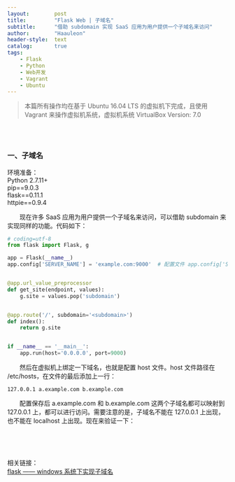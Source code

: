 ```yaml
---
layout:        post
title:         "Flask Web | 子域名"
subtitle:      "借助 subdomain 实现 SaaS 应用为用户提供一个子域名来访问"
author:        "Haauleon"
header-style:  text
catalog:       true
tags:
    - Flask
    - Python
    - Web开发
    - Vagrant
    - Ubuntu
---
```


> 本篇所有操作均在基于 Ubuntu 16.04 LTS 的虚拟机下完成，且使用 Vagrant 来操作虚拟机系统，虚拟机系统 VirtualBox Version: 7.0 

<br>
<br>

### 一、子域名
环境准备：     
Python 2.7.11+      
pip==9.0.3     
flask==0.11.1   
httpie==0.9.4     

&emsp;&emsp;现在许多 SaaS 应用为用户提供一个子域名来访问，可以借助 subdomain 来实现同样的功能。代码如下：      
```python
# coding=utf-8
from flask import Flask, g

app = Flask(__name__)
app.config['SERVER_NAME'] = 'example.com:9000'  # 配置文件 app.config['SERVER_NAME'] 可以自定义


@app.url_value_preprocessor
def get_site(endpoint, values):
    g.site = values.pop('subdomain')


@app.route('/', subdomain='<subdomain>')
def index():
    return g.site


if __name__ == '__main__':
    app.run(host='0.0.0.0', port=9000)
```

&emsp;&emsp;然后在虚拟机上绑定一下域名，也就是配置 host 文件。host 文件路径在 /etc/hosts，在文件的最后添加上一行：       
```
127.0.0.1 a.example.com b.example.com
```

&emsp;&emsp;配置保存后 a.example.com 和 b.example.com 这两个子域名都可以映射到 127.0.0.1 上，都可以进行访问。需要注意的是，子域名不能在 127.0.0.1 上出现，也不能在 localhost 上出现。现在来验证一下：      
```

```

<br>
<br>

相关链接：     
[flask —— windows 系统下实现子域名](https://blog.csdn.net/yuaicsdn/article/details/109465084)